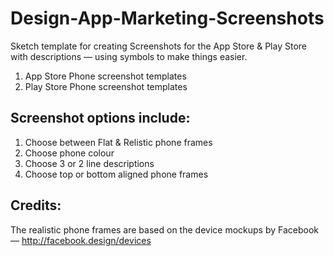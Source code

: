# Design-App-Marketing-Screenshots
Sketch template for creating Screenshots for the App Store & Play Store with descriptions — using symbols to make things easier.

1. App Store Phone screenshot templates
2. Play Store Phone screenshot templates

## Screenshot options include:
1. Choose between Flat & Relistic phone frames
2. Choose phone colour
3. Choose 3 or 2 line descriptions
4. Choose top or bottom aligned phone frames

## Credits:
The realistic phone frames are based on the device mockups by Facebook — http://facebook.design/devices